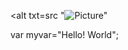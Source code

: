 <alt txt=src "![Picture](https://github.com/priyaa2671/markdown/assets/166091279/722a9485-7d9b-49a9-b015-07aa696337bd)"


var myvar="Hello! World";

